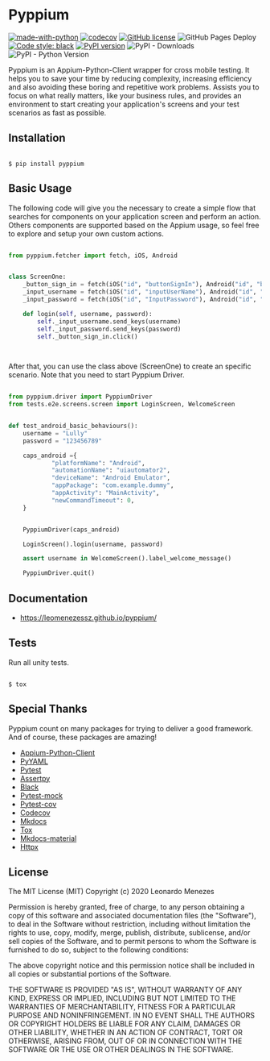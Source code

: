 # Pyppium

[![made-with-python](https://img.shields.io/badge/Made%20with-Python-1f425f.svg)](https://www.python.org/)
[![codecov](https://codecov.io/gh/leomenezessz/pyppium/branch/master/graph/badge.svg)](https://codecov.io/gh/leomenezessz/pyppium)
[![GitHub license](https://img.shields.io/github/license/Naereen/StrapDown.js.svg)](https://github.com/leomenezessz/pyppium/blob/master/LICENSE)
![GitHub Pages Deploy](https://github.com/leomenezessz/pyppium/workflows/GitHub%20Pages%20Deploy/badge.svg?branch=master)
[![Code style: black](https://img.shields.io/badge/code%20style-black-000000.svg)](https://github.com/psf/black)
[![PyPI version](https://badge.fury.io/py/pyppium.svg)](https://badge.fury.io/py/pyppium)
![PyPI - Downloads](https://img.shields.io/pypi/dm/pyppium)
![PyPI - Python Version](https://img.shields.io/pypi/pyversions/pyppium)

Pyppium is an Appium-Python-Client wrapper for cross mobile testing. It helps you to save your time by reducing complexity, increasing efficiency 
and also avoiding these boring and repetitive work problems. Assists you to focus on what really matters, like your business rules, and provides an
environment to start creating your application's screens and your test scenarios as fast as possible.

## Installation

```

$ pip install pyppium

```

## Basic Usage

The following code will give you the necessary to create a simple flow that searches for components on your application screen and perform an action.
Others components are supported based on the Appium usage, so feel free to explore and setup your own custom actions.

```python

from pyppium.fetcher import fetch, iOS, Android


class ScreenOne:
    _button_sign_in = fetch(iOS("id", "buttonSignIn"), Android("id", "button"))
    _input_username = fetch(iOS("id", "inputUserName"), Android("id", "username"))
    _input_password = fetch(iOS("id", "InputPassword"), Android("id", "pass"))

    def login(self, username, password):
        self._input_username.send_keys(username)
        self._input_password.send_keys(password)
        self._button_sign_in.click()

    
```

After that, you can use the class above (ScreenOne) to create an specific scenario. 
Note that you need to start Pyppium Driver.

```python

from pyppium.driver import PyppiumDriver
from tests.e2e.screens.screen import LoginScreen, WelcomeScreen


def test_android_basic_behaviours():
    username = "Lully"
    password = "123456789"

    caps_android ={
            "platformName": "Android",
            "automationName": "uiautomator2",
            "deviceName": "Android Emulator",
            "appPackage": "com.example.dummy",
            "appActivity": "MainActivity",
            "newCommandTimeout": 0,
    }


    PyppiumDriver(caps_android)

    LoginScreen().login(username, password)

    assert username in WelcomeScreen().label_welcome_message()

    PyppiumDriver.quit()
```

## Documentation

- https://leomenezessz.github.io/pyppium/

## Tests

Run all unity tests.

```

$ tox

``` 

## Special Thanks
 
 Pyppium count on many packages for trying to deliver a good framework. And of course, these packages are amazing!
 
 - [Appium-Python-Client](https://pypi.org/project/Appium-Python-Client/)
 - [PyYAML](https://pypi.org/project/PyYAML/)
 - [Pytest](https://pypi.org/project/pytest/)
 - [Assertpy](https://pypi.org/project/assertpy/)
 - [Black](https://pypi.org/project/black/)
 - [Pytest-mock](https://pypi.org/project/pytest-mock/)
 - [Pytest-cov](https://pypi.org/project/pytest-cov/)
 - [Codecov](https://pypi.org/project/codecov/)
 - [Mkdocs](https://pypi.org/project/mkdocs/)
 - [Tox](https://pypi.org/project/tox/) 
 - [Mkdocs-material](https://squidfunk.github.io/mkdocs-material/) 
 - [Httpx](https://www.python-httpx.org/) 
 

## License

 The MIT License (MIT)
 Copyright (c) 2020 Leonardo Menezes

 Permission is hereby granted, free of charge, to any person obtaining a copy
 of this software and associated documentation files (the "Software"), to deal
 in the Software without restriction, including without limitation the rights
 to use, copy, modify, merge, publish, distribute, sublicense, and/or sell
 copies of the Software, and to permit persons to whom the Software is
 furnished to do so, subject to the following conditions:

 The above copyright notice and this permission notice shall be included in all
 copies or substantial portions of the Software.

 THE SOFTWARE IS PROVIDED "AS IS", WITHOUT WARRANTY OF ANY KIND,
 EXPRESS OR IMPLIED, INCLUDING BUT NOT LIMITED TO THE WARRANTIES OF
 MERCHANTABILITY, FITNESS FOR A PARTICULAR PURPOSE AND NONINFRINGEMENT.
 IN NO EVENT SHALL THE AUTHORS OR COPYRIGHT HOLDERS BE LIABLE FOR ANY CLAIM,
 DAMAGES OR OTHER LIABILITY, WHETHER IN AN ACTION OF CONTRACT, TORT OR
 OTHERWISE, ARISING FROM, OUT OF OR IN CONNECTION WITH THE SOFTWARE OR THE USE
 OR OTHER DEALINGS IN THE SOFTWARE.
 
 <br/>